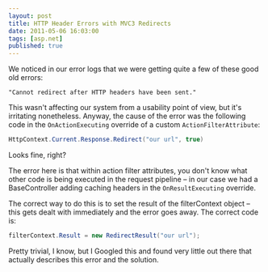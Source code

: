 ```yaml
---
layout: post
title: HTTP Header Errors with MVC3 Redirects
date: 2011-05-06 16:03:00
tags: [asp.net]
published: true
---
```


We noticed in our error logs that we were getting quite a few of these good old errors:

`"Cannot redirect after HTTP headers have been sent."`

This wasn't affecting our system from a usability point of view, but it's irritating nonetheless. 
Anyway, the cause of the error was the following code in the `OnActionExecuting` override of a custom `ActionFilterAttribute`:

```csharp
HttpContext.Current.Response.Redirect("our url", true)
```

Looks fine, right?

The error here is that within action filter attributes, you don't know what other code is being executed 
in the request pipeline – in our case we had a BaseController adding caching headers in the `OnResultExecuting` override. 

The correct way to do this is to set the result of the filterContext object – this gets dealt with immediately and the error goes away.  The correct code is:

```csharp
filterContext.Result = new RedirectResult("our url");
```

Pretty trivial, I know, but I Googled this and found very little out there that actually describes this error and the solution.
